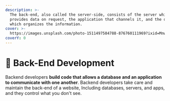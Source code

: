 ```yaml
---
description: >-
  The back-end, also called the server-side, consists of the server which
  provides data on request, the application that channels it, and the database
  which organizes the information.
cover: >-
  https://images.unsplash.com/photo-1511497584788-876760111969?ixid=MnwxMjA3fDB8MHxwaG90by1wYWdlfHx8fGVufDB8fHx8&ixlib=rb-1.2.1&auto=format&fit=crop&w=3432&q=80
coverY: 0
---
```


# 🌴 Back-End Development

Backend developers **build code that allows a database and an application to communicate with one another**. Backend developers take care and maintain the back-end of a website, Including databases, servers, and apps, and they control what you don't see.
